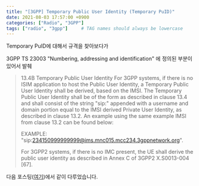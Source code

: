 ```yaml
---
title: "[3GPP] Temporary Public User Identity (Temporary PuID)"
date: 2021-08-03 17:57:00 +0900
categories: ["Radio", "3GPP"]
tags: ["radio", "3gpp"]     # TAG names should always be lowercase
---
```


Temporary PuID에 대해서 규격을 찾아보다가

3GPP TS 23003 "Numbering, addressing and identification" 에 정의된 부분이 있어서 발췌

>13.4B   Temporary Public User Identity
>For 3GPP systems, if there is no ISIM application to host the Public User Identity, a Temporary Public User Identity shall be derived, based on the IMSI. The Temporary Public User Identity shall be of the form as described in clause 13.4 and shall consist of the string "sip:" appended with a username and domain portion  equal to the IMSI derived Private User Identity, as described in clause 13.2. An example using the same example IMSI from clause 13.2 can be found below:
>
>EXAMPLE:          "sip:234150999999999@ims.mnc015.mcc234.3gppnetwork.org".
>
>For 3GPP2 systems, if there is no IMC present, the UE shall derive the public user identity as described in Annex C of 3GPP2 X.S0013-004 [67].

다음 포스팅([여기](https://lyw1217.github.io/42))에서 같이 다루었습니다.